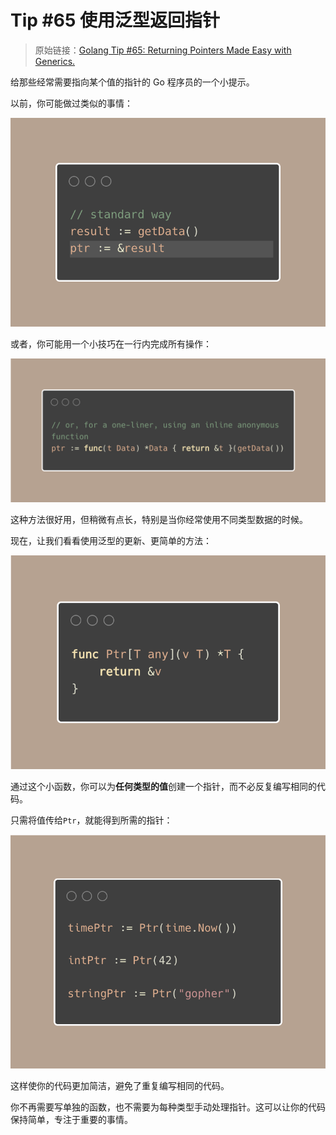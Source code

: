 #  Tip #65 使用泛型返回指针

>  原始链接：[Golang Tip #65: Returning Pointers Made Easy with Generics.](https://twitter.com/func25/status/1775141980835827875)
>


给那些经常需要指向某个值的指针的 Go 程序员的一个小提示。

以前，你可能做过类似的事情： 

![tips065-img1](./images/065/tips065-img1.png)

或者，你可能用一个小技巧在一行内完成所有操作：

![tips065-img2](./images/065/tips065-img2.png)

这种方法很好用，但稍微有点长，特别是当你经常使用不同类型数据的时候。

现在，让我们看看使用泛型的更新、更简单的方法：

![tips065-img3](./images/065/tips065-img3.png)

通过这个小函数，你可以为**任何类型的值**创建一个指针，而不必反复编写相同的代码。

只需将值传给`Ptr`，就能得到所需的指针：

![tips065-img4](./images/065/tips065-img4.png)

这样使你的代码更加简洁，避免了重复编写相同的代码。

你不再需要写单独的函数，也不需要为每种类型手动处理指针。这可以让你的代码保持简单，专注于重要的事情。